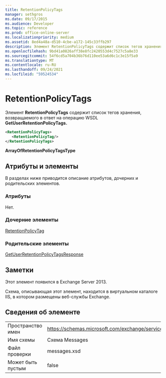 ```yaml
---
title: RetentionPolicyTags
manager: sethgros
ms.date: 09/17/2015
ms.audience: Developer
ms.topic: reference
ms.prod: office-online-server
ms.localizationpriority: medium
ms.assetid: 8ed4a48a-d510-4cbe-a172-145c33ffb297
description: Элемент RetentionPolicyTags содержит список тегов хранения, возвращаемого в ответ на операцию WSDL GetUserRetentionPolicyTags.
ms.openlocfilehash: 9bd41a0826aff38e8fc2420553d4c7527c5a8e33
ms.sourcegitcommit: 54f6cd5a704b36b76d110ee53a6d6c1c3e15f5a9
ms.translationtype: MT
ms.contentlocale: ru-RU
ms.lasthandoff: 09/24/2021
ms.locfileid: "59524534"
---
```

# <a name="retentionpolicytags"></a>RetentionPolicyTags

Элемент **RetentionPolicyTags** содержит список тегов хранения, возвращаемого в ответ на операцию WSDL **GetUserRetentionPolicyTags.** 
  
```XML
<RetentionPolicyTags>
   <RetentionPolicyTag/>
</RetentionPolicyTags>
```

 **ArrayOfRetentionPolicyTagsType**
## <a name="attributes-and-elements"></a>Атрибуты и элементы

В разделах ниже приводится описание атрибутов, дочерних и родительских элементов.
  
### <a name="attributes"></a>Атрибуты

Нет.
  
### <a name="child-elements"></a>Дочерние элементы

[RetentionPolicyTag](retentionpolicytag.md)
  
### <a name="parent-elements"></a>Родительские элементы

[GetUserRetentionPolicyTagsResponse](getuserretentionpolicytagsresponse.md)
  
## <a name="remarks"></a>Заметки

Этот элемент появился в Exchange Server 2013.
  
Схема, описывающая этот элемент, находится в виртуальном каталоге IIS, в котором размещены веб-службы Exchange.
  
## <a name="element-information"></a>Сведения об элементе

|||
|:-----|:-----|
|Пространство имен  <br/> |https://schemas.microsoft.com/exchange/services/2006/messages  <br/> |
|Имя схемы  <br/> |Схема Messages  <br/> |
|Файл проверки  <br/> |messages.xsd  <br/> |
|Может быть пустым  <br/> |false  <br/> |
   

